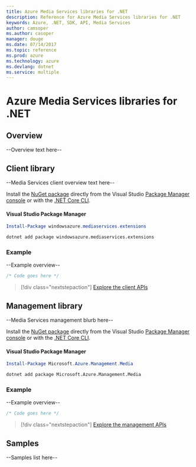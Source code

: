 ```yaml
---
title: Azure Media Services libraries for .NET
description: Reference for Azure Media Services libraries for .NET
keywords: Azure, .NET, SDK, API, Media Services
author: camsoper
ms.author: casoper
manager: douge
ms.date: 07/14/2017
ms.topic: reference
ms.prod: azure
ms.technology: azure
ms.devlang: dotnet
ms.service: multiple
---
```


# Azure Media Services libraries for .NET

## Overview

--Overview text here--

## Client library

--Media Services client overview text here--

Install the [NuGet package](https://www.nuget.org/packages/windowsazure.mediaservices.extensions) directly from the Visual Studio [Package Manager console][PackageManager] or with the [.NET Core CLI][DotNetCLI].

#### Visual Studio Package Manager

```powershell
Install-Package windowsazure.mediaservices.extensions
```

```bash
dotnet add package windowsazure.mediaservices.extensions
```

### Example

--Example overview--

```csharp
/* Code goes here */
```

> [!div class="nextstepaction"]
> [Explore the client APIs](/dotnet/api/overview/azure/mediaservices/client)


## Management library

--Media Services management blurb here--

Install the [NuGet package](https://www.nuget.org/packages/Microsoft.Azure.Management.Media) directly from the Visual Studio [Package Manager console][PackageManager] or with the [.NET Core CLI][DotNetCLI].

#### Visual Studio Package Manager

```powershell
Install-Package Microsoft.Azure.Management.Media
```

```bash
dotnet add package Microsoft.Azure.Management.Media
```

### Example

--Example overview--

```csharp
/* Code goes here */
```

> [!div class="nextstepaction"]
> [Explore the management APIs](/dotnet/api/overview/azure/mediaservices/management)


## Samples

--Samples list here--

[PackageManager]: https://docs.microsoft.com/nuget/tools/package-manager-console
[DotNetCLI]: https://docs.microsoft.com/en-us/dotnet/core/tools/dotnet-add-package
